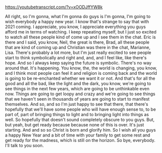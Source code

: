 https://youtubetranscript.com/?v=xOODJffYW8k

 All right, so I'm gonna, what I'm gonna do guys is I'm gonna, I'm going to wish everybody a happy new year. I know that's strange to say that with 2021 coming. I appreciate, you know, I appreciate everything you guys afford me in terms of watching. I keep repeating myself, but I just so excited to watch all these people kind of come up and I see them in the chat. Eric is there and I said, you know, Neil, the great is there, Brad, all these people that are kind of coming up and Christian was there in the chat, Marianne, Lisa. There's probably a lot more, but I'm just really excited to see people start to think symbolically and right and, and, and I feel like, like there's hope. And so I always keep saying the future is symbolic. There's no way around that. It's happening. You know, the, the world is changing, you know, and I think most people can feel it and religion is coming back and the world is going to be re-enchanted whether we want it or not. And that's for all the good and all the bad, like the light and the dark, you know, we're going to see things in the next few years, which are going to be unthinkable even now. Things are going to get loopy and crazy and we're going to see things that we haven't seen in thousands of years are going to start to manifest themselves. And so, and so I'm just happy to see that there, that there's hopefully that we'll have some people who will have enough sense to, to be part of, part of bringing things to light and to bringing light into things as well. So hopefully that doesn't sound completely obscure to you guys. But, but yeah, but get ready because because none of this is over. It's just starting. And and so so Christ is born and glorify him. So I wish all you guys a happy New Year and a bit of time with your family to get some rest and get ready for the madness, which is still on the horizon. So bye, everybody. I'll talk to you soon.
